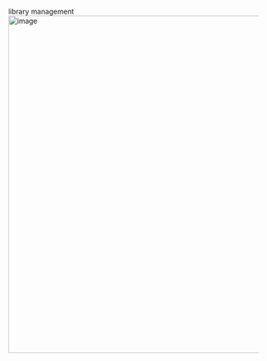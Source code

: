 library management
<img width="644" height="679" alt="image" src="https://github.com/user-attachments/assets/4a9ec27f-cf88-4945-af32-df920e93a813" />
